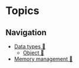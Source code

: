# Topics

## Navigation

- [Data types 📂](./data-types/data-types.md)
  - [Object 📂](./data-types/object.md)
- [Memory management 📂](./memory-management.md)
